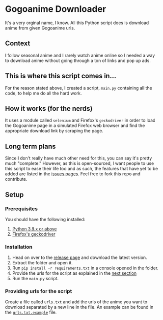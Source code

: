 # Gogoanime Downloader

It's a very orginal name, I know. All this Python script does is download anime from given Gogoanime urls.


## Context

I follow seasonal anime and I rarely watch anime online so I needed a way to download anime without going through a ton of links and pop up ads.


## This is where this script comes in...

For the reason stated above, I created a script, `main.py` containing all the code, to help me do all the hard work.


## How it works (for the nerds)

It uses a module called `selenium` and Firefox's `geckodriver` in order to load the Gogoanime page in a simulated Firefox web browser and find the appropriate download link by scraping the page.


## Long term plans

Since I don't really have much other need for this, you can say it's pretty much "complete." However, as this is open-sourced, I want people to use this script to ease their life too and as such, the features that have yet to be added are listed in the [issues pages](https://github.com/Spimy/gogoanime-downloader/issues). Feel free to fork this repo and contribute.


## Setup

### Prerequisites

You should have the following installed:
1. [Python 3.8.x or above](https://www.python.org/downloads)
2. [Firefox's geckodriver](https://github.com/mozilla/geckodriver/releases)


### Installation

1. Head on over to the [release page](https://github.com/Spimy/gogoanime-downloader/releases) and download the latest version.
2. Extract the folder and open it.
3. Run `pip install -r requirements.txt` in a console opened in the folder.
4. Provide the urls for the script as explained in the [next section](#providing-urls-for-the-script)
5. Run the `main.py` script.


### Providing urls for the script

Create a file called `urls.txt` and add the urls of the anime you want to download separated by a new line in the file. An example can be found in the [`urls.txt.example`](/urls.txt.example) file.